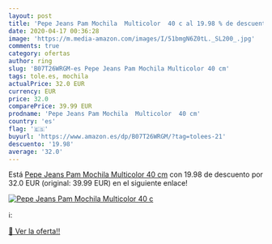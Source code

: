 ```yaml
---
layout: post
title: 'Pepe Jeans Pam Mochila  Multicolor  40 c al 19.98 % de descuento'
date: 2020-04-17 00:36:28
image: 'https://m.media-amazon.com/images/I/51bmgN6Z0tL._SL200_.jpg'
comments: true
category: ofertas
author: ring
slug: 'B07T26WRGM-es Pepe Jeans Pam Mochila Multicolor 40 cm'
tags: tole.es, mochila
actualPrice: 32.0 EUR
currency: EUR
price: 32.0
comparePrice: 39.99 EUR
prodname: 'Pepe Jeans Pam Mochila  Multicolor  40 cm'
country: 'es'
flag: '🇪🇸'
buyurl: 'https://www.amazon.es/dp/B07T26WRGM/?tag=tolees-21'
descuento: '19.98'
average: '32.0'
---
```


Está [Pepe Jeans Pam Mochila  Multicolor  40 cm](https://www.amazon.es/dp/B07T26WRGM/?tag=tolees-21) con 19.98 de descuento por 32.0 EUR (original: 39.99 EUR) en el siguiente enlace!

[![Pepe Jeans Pam Mochila  Multicolor  40 c](https://m.media-amazon.com/images/I/51bmgN6Z0tL._SL200_.jpg)](https://www.amazon.es/dp/B07T26WRGM/?tag=tolees-21)

ℹ️:


[🛒 Ver la oferta!!](https://www.amazon.es/dp/B07T26WRGM/?tag=tolees-21)
